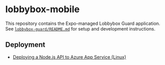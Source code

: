 # lobbybox-mobile

This repository contains the Expo-managed Lobbybox Guard application. See [`lobbybox-guard/README.md`](./lobbybox-guard/README.md) for setup and development instructions.

## Deployment

- [Deploying a Node.js API to Azure App Service (Linux)](./docs/deployment/azure-app-service.md)

